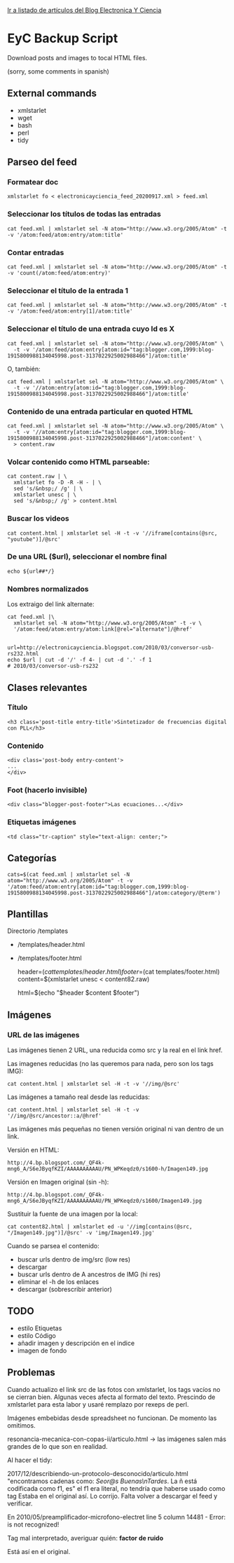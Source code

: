 [Ir a listado de artículos del Blog Electronica Y Ciencia](articulos.html)


EyC Backup Script
=================


Download posts and images to tocal HTML files.

(sorry, some comments in spanish)

External commands
-----------------

 - xmlstarlet
 - wget
 - bash
 - perl
 - tidy



Parseo del feed
---------------

### Formatear doc

    xmlstarlet fo < electronicayciencia_feed_20200917.xml > feed.xml

### Seleccionar los títulos de todas las entradas

    cat feed.xml | xmlstarlet sel -N atom="http://www.w3.org/2005/Atom" -t -v '/atom:feed/atom:entry/atom:title'

### Contar entradas

    cat feed.xml | xmlstarlet sel -N atom="http://www.w3.org/2005/Atom" -t -v 'count(/atom:feed/atom:entry)'

### Seleccionar el título de la entrada 1

    cat feed.xml | xmlstarlet sel -N atom="http://www.w3.org/2005/Atom" -t -v '/atom:feed/atom:entry[1]/atom:title'

### Seleccionar el título de una entrada cuyo Id es X

    cat feed.xml | xmlstarlet sel -N atom="http://www.w3.org/2005/Atom" \
      -t -v '/atom:feed/atom:entry[atom:id="tag:blogger.com,1999:blog-1915800988134045998.post-3137022925002988466"]/atom:title'

O, también:

    cat feed.xml | xmlstarlet sel -N atom="http://www.w3.org/2005/Atom" \
      -t -v '//atom:entry[atom:id="tag:blogger.com,1999:blog-1915800988134045998.post-3137022925002988466"]/atom:title'

### Contenido de una entrada particular en quoted HTML

    cat feed.xml | xmlstarlet sel -N atom="http://www.w3.org/2005/Atom" \
	  -t -v '//atom:entry[atom:id="tag:blogger.com,1999:blog-1915800988134045998.post-3137022925002988466"]/atom:content' \
	  > content.raw

### Volcar contenido como HTML parseable:

    cat content.raw | \
	  xmlstarlet fo -D -R -H - | \
	  sed 's/&nbsp;/ /g' | \
	  xmlstarlet unesc | \
	  sed 's/&nbsp;/ /g' > content.html


### Buscar los videos

	cat content.html | xmlstarlet sel -H -t -v '//iframe[contains(@src, "youtube")]/@src'

### De una URL ($url), seleccionar el nombre final

    echo ${url##*/}

### Nombres normalizados

Los extraigo del link alternate:

    cat feed.xml |\
      xmlstarlet sel -N atom="http://www.w3.org/2005/Atom" -t -v \
	  '/atom:feed/atom:entry/atom:link[@rel="alternate"]/@href'


    url=http://electronicayciencia.blogspot.com/2010/03/conversor-usb-rs232.html
    echo $url | cut -d '/' -f 4- | cut -d '.' -f 1
	# 2010/03/conversor-usb-rs232


Clases relevantes
-----------------

### Título

    <h3 class='post-title entry-title'>Sintetizador de frecuencias digital con PLL</h3>

### Contenido

    <div class='post-body entry-content'>
    ...
    </div>

### Foot (hacerlo invisible)

	<div class="blogger-post-footer">Las ecuaciones...</div>

### Etiquetas imágenes

    <td class="tr-caption" style="text-align: center;">


Categorías
----------

    cats=$(cat feed.xml | xmlstarlet sel -N atom="http://www.w3.org/2005/Atom" -t -v '/atom:feed/atom:entry[atom:id="tag:blogger.com,1999:blog-1915800988134045998.post-3137022925002988466"]/atom:category/@term')

Plantillas
----------

Directorio /templates
 - /templates/header.html
 - /templates/footer.html

    header=$(cat templates/header.html)
    footer=$(cat templates/footer.html)
    content=$(xmlstarlet unesc < content82.raw)

    html=$(echo "$header $content $footer")



Imágenes
--------

### URL de las imágenes

Las imágenes tienen 2 URL, una reducida como src y la real en el link href.

Las imagenes reducidas (no las queremos para nada, pero son los tags IMG):

	cat content.html | xmlstarlet sel -H -t -v '//img/@src'

Las imágenes a tamaño real desde las reducidas:

	cat content.html | xmlstarlet sel -H -t -v '//img/@src/ancestor::a/@href'

Las imágenes más pequeñas no tienen versión original ni van dentro de un link.

Versión en HTML:

    http://4.bp.blogspot.com/_QF4k-mng6_A/S6eJByqfKZI/AAAAAAAAAAU/PN_WPKeqdz0/s1600-h/Imagen149.jpg

Versión en Imagen original (sin -h):

    http://4.bp.blogspot.com/_QF4k-mng6_A/S6eJByqfKZI/AAAAAAAAAAU/PN_WPKeqdz0/s1600/Imagen149.jpg

Sustituir la fuente de una imagen por la local:

    cat content82.html | xmlstarlet ed -u '//img[contains(@src, "/Imagen149.jpg")]/@src' -v 'img/Imagen149.jpg'


Cuando se parsea el contenido:
 - buscar urls dentro de img/src (low res)
 - descargar
 - buscar urls dentro de A ancestros de IMG (hi res)
 - eliminar el -h de los enlaces
 - descargar (sobrescribir anterior)




TODO
----

 - estilo Etiquetas
 - estilo Código
 - añadir imagen y descripción en el indice
 - imagen de fondo

Problemas
---------

Cuando actualizo el link src de las fotos con xmlstarlet, los tags vacíos no se cierran bien. Algunas veces afecta al formato del texto. Prescindo de xmlstarlet para esta labor y usaré remplazo por rexeps de perl.

Imágenes embebidas desde spreadsheet no funcionan. De momento las omitimos.

resonancia-mecanica-con-copas-ii/articulo.html -> las imágenes salen más grandes de lo que son en realidad.

Al hacer el tidy:

2017/12/describiendo-un-protocolo-desconocido/articulo.html
"encontramos cadenas como: <em>Se<f1>or@s Buenas\nTardes</f1></em>. La ñ está codificada como f1, es"
el f1 era literal, no tendría que haberse usado como tag
Estaba en el original así. Lo corrijo. Falta volver a descargar el feed y verificar.

En 2010/05/preamplificador-microfono-electret
  line 5 column 14481 - Error: <factor> is not recognized!

  Tag mal interpretado, averiguar quién:
  <b>factor de ruido<factor de="" ruido=""></factor></b>

  Está así en el original.



